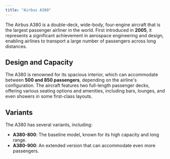 ```yaml
---
title: "Airbus A380"
---
```


The Airbus A380 is a double-deck, wide-body, four-engine aircraft that is the largest passenger airliner in the world. First introduced in **2005**, it represents a significant achievement in aerospace engineering and design, enabling airlines to transport a large number of passengers across long distances.

## Design and Capacity
The A380 is renowned for its spacious interior, which can accommodate between **500 and 850 passengers**, depending on the airline's configuration. The aircraft features two full-length passenger decks, offering various seating options and amenities, including bars, lounges, and even showers in some first-class layouts.

## Variants
The A380 has several variants, including:

- **A380-800**: The baseline model, known for its high capacity and long range.
- **A380-900**: An extended version that can accommodate even more passengers.